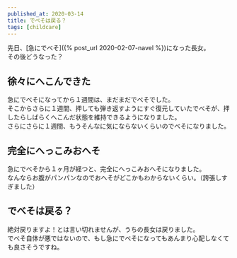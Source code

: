 ```yaml
---
published_at: 2020-03-14
title: でべそは戻る？
tags: [childcare]
---
```


先日、[急にでべそ]({% post_url 2020-02-07-navel %})になった長女。  
その後どうなった？  

## 徐々にへこんできた

急にでべそになってから１週間は、まだまだでべそでした。  
そこからさらに１週間、押しても弾き返すようにすぐ復元していたでべそが、押したらしばらくへこんだ状態を維持できるようになりました。  
さらにさらに１週間、もうそんなに気にならないくらいのでべそになりました。  

## 完全にへっこみおへそ

急にでべそから１ヶ月が経つと、完全にへっこみおへそになりました。  
なんならお腹がパンパンなのでおへそがどこかもわからないくらい。（誇張しすぎました）  

## でべそは戻る？

絶対戻りますよ！とは言い切れませんが、うちの長女は戻りました。  
でべそ自体が悪ではないので、もし急にでべそになってもあんまり心配しなくても良さそうですね。  